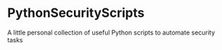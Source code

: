 # PythonSecurityScripts
A little personal collection of useful Python scripts to automate security tasks
